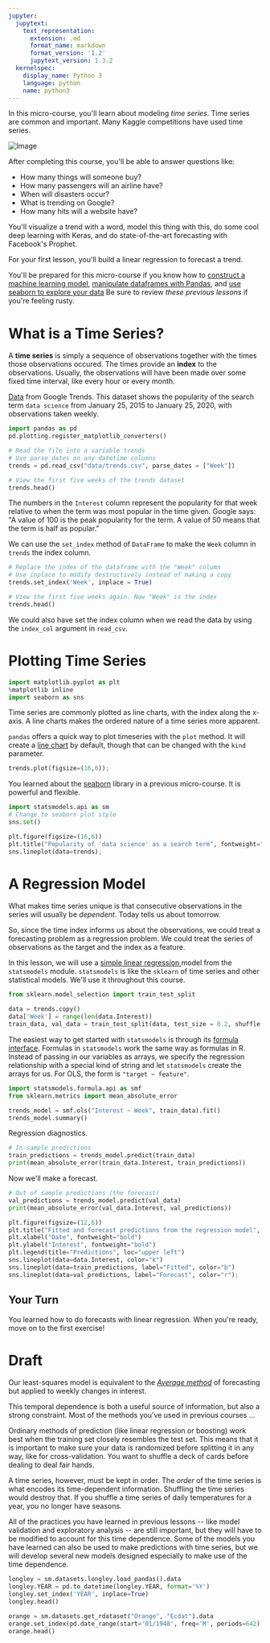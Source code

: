 ```yaml
---
jupyter:
  jupytext:
    text_representation:
      extension: .md
      format_name: markdown
      format_version: '1.2'
      jupytext_version: 1.3.2
  kernelspec:
    display_name: Python 3
    language: python
    name: python3
---
```


In this micro-course, you'll learn about modeling *time series*. Time series are common and important. Many Kaggle competitions have used time series.

![Image](https://image)

After completing this course, you'll be able to answer questions like:
- How many things will someone buy?
- How many passengers will an airline have?
- When will disasters occur?
- What is trending on Google?
- How many hits will a website have?

You'll visualize a trend with a word, model this thing with this, do some cool deep learning with Keras, and do state-of-the-art forecasting with Facebook's Prophet.

For your first lesson, you'll build a linear regression to forecast a trend. 

You'll be prepared for this micro-course if you know how to [construct a machine learning model](https://www.kaggle.com/dansbecker/your-first-machine-learning-model), [manipulate dataframes with Pandas](https://www.kaggle.com/residentmario/indexing-selecting-assigning), and [use seaborn to explore your data](https://www.kaggle.com/alexisbcook/line-charts) Be sure to review *these previous lessons* if you're feeling rusty.


# What is a Time Series? #

A **time series** is simply a sequence of observations together with the times those observations occured. The times provide an **index** to the observations. Usually, the observations will have been made over some fixed time interval, like every hour or every month.

[Data](https://trends.google.com/trends/explore?date=2015-01-25%202020-01-25&geo=US&q=data%20science) from Google Trends. This dataset shows the popularity of the search term `data science` from January 25, 2015 to January 25, 2020, with observations taken weekly.

```python
import pandas as pd
pd.plotting.register_matplotlib_converters()

# Read the file into a variable trends
# Use parse_dates on any datetime columns
trends = pd.read_csv("data/trends.csv", parse_dates = ["Week"])

# View the first five weeks of the trends dataset
trends.head()
```

The numbers in the `Interest` column represent the popularity for that week relative to when the term was most popular in the time given. Google says: "A value of 100 is the peak popularity for the term. A value of 50 means that the term is half as popular."

We can use the `set_index` method of `DataFrame` to make the `Week` column in `trends` the index column.

```python
# Replace the index of the dataframe with the "Week" column
# Use inplace to modify destructively instead of making a copy
trends.set_index('Week', inplace = True)

# View the first five weeks again. Now "Week" is the index
trends.head()
```

We could also have set the index column when we read the data by using the `index_col` argument in `read_csv`.

# Plotting Time Series  #

```python
import matplotlib.pyplot as plt
%matplotlib inline
import seaborn as sns
```

Time series are commonly plotted as line charts, with the index along the x-axis. A line charts makes the ordered nature of a time series more apparent. 

`pandas` offers a quick way to plot timeseries with the `plot` method. It will create a [line chart](https://www.kaggle.com/alexisbcook/line-charts) by default, though that can be changed with the `kind` parameter.

```python
trends.plot(figsize=(16,6));
```

You learned about the [seaborn](https://seaborn.pydata.org/index.html) library in a previous micro-course. It is powerful and flexible.

```python
import statsmodels.api as sm
# Change to seaborn plot style
sns.set()

plt.figure(figsize=(16,6))
plt.title("Popularity of 'data science' as a search term", fontweight="bold")
sns.lineplot(data=trends);
```


# A Regression Model #

What makes time series unique is that consecutive observations in the series will usually be *dependent*. Today tells us about tomorrow.

So, since the time index informs us about the observations, we could treat a forecasting problem as a regression problem. We could treat the series of observations as the target and the index as a feature.

In this lesson, we will use a [simple linear regression ](https://en.wikipedia.org/wiki/Simple_linear_regression) model from the `statsmodels` module. `statsmodels` is like the `sklearn` of time series and other statistical models. We'll use it throughout this course.


```python
from sklearn.model_selection import train_test_split

data = trends.copy()
data['Week'] = range(len(data.Interest))
train_data, val_data = train_test_split(data, test_size = 0.2, shuffle = False)
```

The easiest way to get started with `statsmodels` is through its [formula interface](https://www.statsmodels.org/stable/example_formulas.html). Formulas in `statsmodels` work the same way as formulas in R. Instead of passing in our variables as arrays, we specify the regression relationship with a special kind of string and let `statsmodels` create the arrays for us. For OLS, the form is `"target ~ feature"`.

```python
import statsmodels.formula.api as smf
from sklearn.metrics import mean_absolute_error

trends_model = smf.ols("Interest ~ Week", train_data).fit()
trends_model.summary()
```

Regression diagnostics.

```python
# In-sample predictions
train_predictions = trends_model.predict(train_data)
print(mean_absolute_error(train_data.Interest, train_predictions))
```

Now we'll make a forecast.

```python
# Out of sample predictions (the forecast)
val_predictions = trends_model.predict(val_data)
print(mean_absolute_error(val_data.Interest, val_predictions))
```


```python
plt.figure(figsize=(12,6))
plt.title("Fitted and forecast predictions from the regression model", fontweight="bold")
plt.xlabel("Date", fontweight="bold")
plt.ylabel("Interest", fontweight="bold")
plt.legend(title="Predictions", loc="upper left")
sns.lineplot(data=data.Interest, color="k")
sns.lineplot(data=train_predictions, label="Fitted", color="b")
sns.lineplot(data=val_predictions, label="Forecast", color="r");
```

## Your Turn ##

You learned how to do forecasts with linear regression. When you're ready, move on to the first exercise!





# Draft

Our least-squares model is equivalent to the *[Average method](https://otexts.com/fpp2/simple-methods.html)* of forecasting but applied to weekly changes in interest.


This temporal dependence is both a useful source of information, but also a strong constraint. Most of the methods you've used in previous courses ...


Ordinary methods of prediction (like linear regression or boosting) work best when the training set closely resembles the test set. This means that it is important to make sure your data is randomized before splitting it in any way, like for cross-validation. You want to shuffle a deck of cards before dealing to deal fair hands.

A time series, however, must be kept in order. The *order* of the time series is what encodes its time-dependent information. Shuffling the time series would destroy that. If you shuffle a time series of daily temperatures for a year, you no longer have seasons.

All of the practices you have learned in previous lessons -- like model validation and exploratory analysis -- are still important, but they will have to be modified to account for this time dependence. Some of the models you have learned can also be used to make predictions with time series, but we will develop several new models designed especially to make use of the time dependence.


```python
longley = sm.datasets.longley.load_pandas().data
longley.YEAR = pd.to_datetime(longley.YEAR, format='%Y')
longley.set_index('YEAR', inplace=True)
longley.head()
```

```python
orange = sm.datasets.get_rdataset("Orange", "Ecdat").data
orange.set_index(pd.date_range(start='01/1948', freq='M', periods=642))
orange.head()
```
